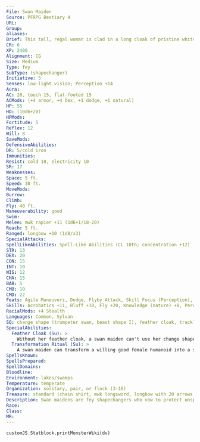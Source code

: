 ```yaml
---
File: Swan Maiden
Source: PFRPG Bestiary 4
URL: 
Group: 
aliases: 
Brief: This tall, regal woman is clad in a long cloak of pristine white swan feathers and silvery armor with a winged helm.
CR: 6
XP: 2400
Alignment: CG
Size: Medium
Type: fey
SubType: (shapechanger)
Initiative: 5
Senses: low-light vision; Perception +14
Aura: 
AC: 20, touch 15, flat-footed 15
ACMods: (+4 armor, +4 Dex, +1 dodge, +1 natural)
HP: 55
HD: (10d6+20)
HPMods: 
Fortitude: 5
Reflex: 12
Will: 8
SaveMods: 
DefensiveAbilities: 
DR: 5/cold iron
Immunities: 
Resist: cold 10, electricity 10
SR: 17
Weaknesses: 
Space: 5 ft.
Speed: 30 ft.
MoveMods: 
Burrow: 
Climb: 
Fly: 40 ft.
Maneuverability: good
Swim: 
Melee: mwk rapier +11 (1d6+1/18-20)
Reach: 5 ft.
Ranged: longbow +10 (1d8/x3)
SpecialAttacks: 
SpellLikeAbilities: Spell-Like Abilities (CL 10th; concentration +12)   At Will-dancing lights   1/day-confusion (DC 16), deep slumber (DC 15), entangle (DC 13), glitterdust (DC 14), major image (DC 15)
STR: 13
DEX: 20
CON: 15
INT: 10
WIS: 12
CHA: 15
BAB: 5
CMB: 10
CMD: 22
Feats: Agile Maneuvers, Dodge, Flyby Attack, Skill Focus (Perception), Weapon Finesse
Skills: Acrobatics +11, Bluff +10, Fly +20, Knowledge (nature) +8, Perception +14, Sense Motive +9, Stealth +20
RacialMods: +4 Stealth
Languages: Common, Sylvan
SQ: change shape (trumpeter swan, beast shape I), feather cloak, trackless step, transformation ritual
SpecialAbilities:
  Feather Cloak (Su): >
    Without her feather cloak, a swan maiden can't use her change shape ability.
  Transformation Ritual (Su): >
    A swan maiden can transform a willing good female humanoid into a swan maiden via a ritual that takes 24 hours. The humanoid loses her class and racial abilities.
SpellsKnown: 
SpellsPrepared: 
SpellDomains: 
Bloodline: 
Environment: lakes/swamps
Temperature: temperate
Organization: solitary, pair, or flock (3-10)
Treasure: standard (chain shirt, mwk longsword, longbow with 20 arrows, other treasure)
Description: Swan maidens are fey shapechangers who vow to protect unspoiled wilds from the encroachment of civilization or evil. They live in small flocks along secluded lakeshores. Because stealing a swan maiden's cloak robs her of her shapechanging ability, most maidens avoid humanoids and take up armor and weapons to defend themselves.
Race: 
Class: 
MR: 
---
```

```dataviewjs
customJS.Statblock.printMonsterWiki(dv)
```
